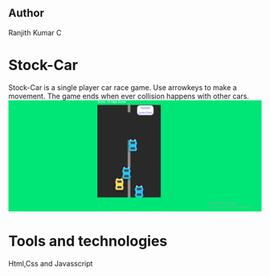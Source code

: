 ## Author
Ranjith Kumar C
# Stock-Car
Stock-Car is a single player car race game. Use arrowkeys to make a movement. The game ends when ever collision happens with other cars.
![pic](https://github.com/ranjithckumar/Nascar/blob/master/img/Screenshot%20(28).png)
# Tools and technologies
Html,Css and Javasscript
